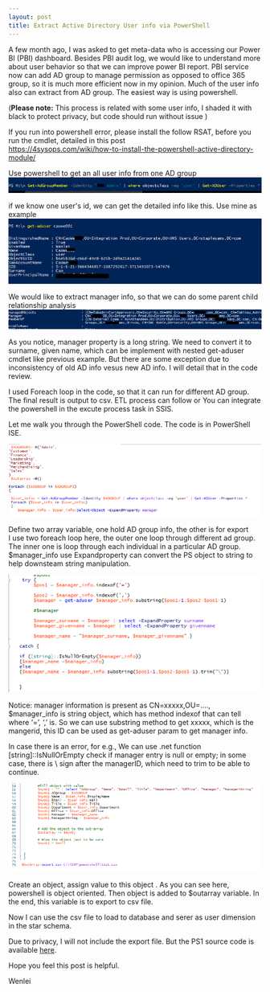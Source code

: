 ```yaml
---
layout: post
title: Extract Active Directory User info via PowerShell 
---
```


A few month ago, I was asked to get meta-data who is accessing our Power BI (PBI) dashboard.  Besides PBI audit log, we would like to understand more about user behavior so that we can improve power BI report. PBI service now can add AD group to manage permission as opposed to office 365 group, so it is much more efficient now in my opinion. Much of the user info also can extract from AD group. The easiest way is using powershell.   

(**Please note:** This process is related with some user info, I shaded it with black to protect privacy, but code should run without issue )  

If you run into powershell error, please install the follow RSAT, before you run the cmdlet, detailed in this post  
<https://4sysops.com/wiki/how-to-install-the-powershell-active-directory-module/>

Use powershell to get an all user info from one  AD group  
<img src="/images/blog26/get-adgroup.png">   

if we know one user's id, we can get the detailed info like this. Use mine as example  
<img src="/images/blog26/get-aduser.png">  

We would like to extract manager info, so that we can do some parent child relationship analysis
<img src="/images/blog26/manager2.png">  

As you notice, manager property is a long string.  We need to convert it to surname, given name, which can be implement with nested get-aduser cmdlet like previous example.  But there are some exception due to inconsistency of old AD info vesus new AD info. I will detail that in the code review.  

I used Foreach loop in the code, so that it can run for different AD group.  The final result is output to csv. ETL process can follow or You can integrate the powershell in the excute process task in SSIS.  

Let me walk you through the PowerShell code. The code is in PowerShell ISE.  

<img src="/images/blog26/array_variable.PNG">  

Define two array variable, one hold AD group info, the other is for export   
I use two foreach loop here, the outer one loop through different ad group. The inner one is loop through each individual in a particular AD group.  
$manager_info use Expandproperty can convert the PS object to string to help downsteam string manipulation.

<img src="/images/blog26/try_catch.PNG">  

Notice: manager information is present as CN=xxxxx,OU=....,   $manager_info is string object, which has method indexof that can tell where ‘=’, ‘,’ is.  So we can use substring method to get xxxxx, which is the mangerid, this ID can be used as get-aduser param to get manager info. 

In case there is an error, for e.g., We can use .net function  [string]::IsNullOrEmpty  check if manager entry is null or empty; in some case, there is \ sign after the managerID, which need to trim to be able to continue.  

<img src="/images/blog26/export.PNG">  

Create an object, assign value to this object .  As you can see here, powershell is object oriented.  Then object is added to $outarray variable. In the end, this variable is to export to csv file.  

Now I can use the csv file to load to database and serer as user dimension in the star schema.  

Due to privacy, I will not include the export file. But the PS1 source code is available <a href="Files/ad_group.ps1">here</a>.

Hope you feel this post is helpful.

Wenlei











